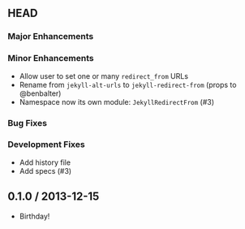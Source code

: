 ## HEAD

### Major Enhancements

### Minor Enhancements

  * Allow user to set one or many `redirect_from` URLs
  * Rename from `jekyll-alt-urls` to `jekyll-redirect-from` (props to @benbalter)
  * Namespace now its own module: `JekyllRedirectFrom` (#3)

### Bug Fixes

### Development Fixes

  * Add history file
  * Add specs (#3)

## 0.1.0 / 2013-12-15

* Birthday!
